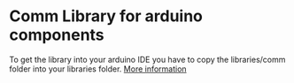 # Comm Library for arduino components

To get the library into your arduino IDE you have to copy the libraries/comm folder into your libraries folder.
[More information](https://docs.arduino.cc/software/ide-v1/tutorials/installing-libraries)
